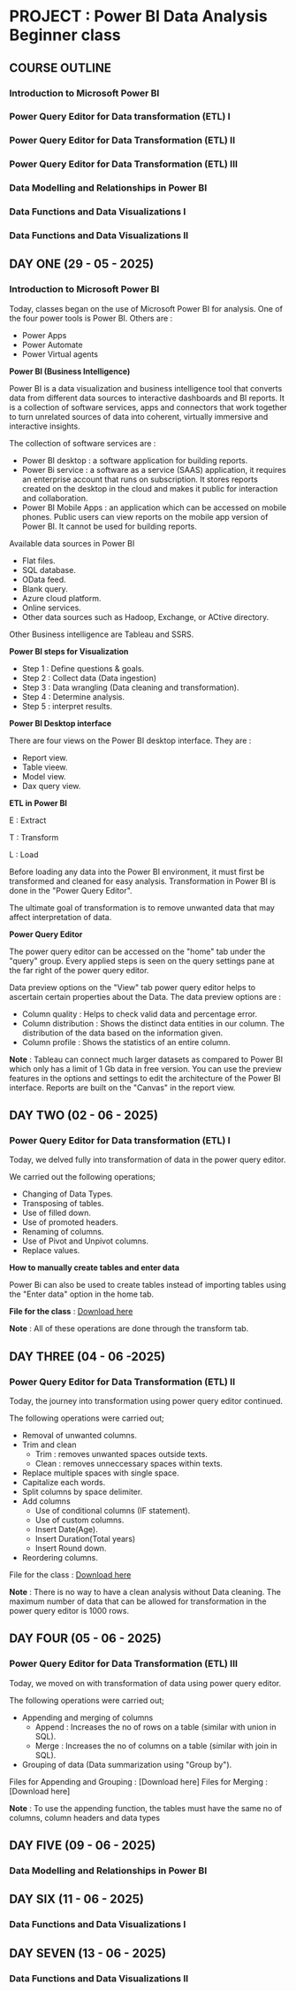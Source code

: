 # PROJECT : Power BI Data Analysis Beginner class

## COURSE OUTLINE

### Introduction to Microsoft Power BI
### Power Query Editor for Data transformation (ETL) I
### Power Query Editor for Data Transformation (ETL) II
### Power Query Editor for Data Transformation (ETL) III
### Data Modelling and Relationships in Power BI
### Data Functions and Data Visualizations I
### Data Functions and Data Visualizations II

## DAY ONE (29 - 05 - 2025)

### Introduction to Microsoft Power BI 

Today, classes began on the use of Microsoft Power BI for analysis. One of the four power tools is Power BI. Others are : 

- Power Apps
- Power Automate
- Power Virtual agents

**Power BI (Business Intelligence)**

Power BI is a data visualization and business intelligence tool that converts data from different data sources to interactive dashboards and BI reports. It is a collection of software services, apps and connectors that work together to turn unrelated sources of data into coherent, virtually immersive and interactive insights. 

The collection of software services are :

- Power BI desktop : a software application for building reports.
- Power Bi service : a software as a service (SAAS) application, it requires an enterprise account that runs on subscription. It stores reports created on the desktop in the cloud and makes it public for interaction and collaboration.
- Power BI Mobile Apps : an application which can be accessed on mobile phones. Public users can view reports on the mobile app version of Power BI. It cannot be used for building reports.

Available data sources in Power BI

- Flat files.
- SQL database.
- OData feed.
- Blank query.
- Azure cloud platform.
- Online services.
- Other data sources such as Hadoop, Exchange, or ACtive directory.

Other Business intelligence are Tableau and SSRS.

**Power BI steps for Visualization**

- Step 1 : Define questions & goals.
- Step 2 : Collect data (Data ingestion)
- Step 3 : Data wrangling (Data cleaning and transformation).
- Step 4 : Determine analysis.
- Step 5 : interpret results.

**Power BI Desktop interface**

There are four views on the Power BI desktop interface. They are :

- Report view.
- Table vieew.
- Model view.
- Dax query view.

**ETL in Power BI**

E : Extract 

T : Transform

L : Load

Before loading any data into the Power BI environment, it must first be transformed and cleaned for easy analysis. Transformation in Power BI is done in the "Power Query Editor".

The ultimate goal of transformation is to remove unwanted data that may affect interpretation of data.

**Power Query Editor**

The power query editor can be accessed on the "home" tab under the "query" group. Every applied steps is seen on the query settings pane at the far right of the power query editor.

Data preview options on the "View" tab power query editor helps to ascertain certain properties about the Data. The data preview options are :

- Column quality : Helps to check valid data and percentage error.
- Column distribution : Shows the distinct data entities in our column. The distribution of the data based on the information given.
- Column profile : Shows the statistics of an entire column. 

**Note** : Tableau can connect much larger datasets as compared to Power BI which only has a limit of 1 Gb data in free version. You can use the preview features in the options and settings to edit the architecture of the Power BI interface. Reports are built on the "Canvas" in the report view.

## DAY TWO (02 - 06 - 2025)

### Power Query Editor for Data transformation (ETL) I

Today, we delved fully into transformation of data in the power query editor. 

We carried out the following operations;  

- Changing of Data Types.
- Transposing of tables.
- Use of filled down.
- Use of promoted headers.
- Renaming of columns.
- Use of Pivot and Unpivot columns.
- Replace values.

**How to manually create tables and enter data**

Power Bi can also be used to create tables instead of importing tables using the "Enter data" option in the home tab.

**File for the class** : [Download here](https://github.com/user-attachments/files/20961989/Columnar.Data.xlsx)

**Note** : All of these operations are done through the transform tab. 

## DAY THREE (04 - 06 -2025)

### Power Query Editor for Data Transformation (ETL) II

Today, the journey into transformation using power query editor continued. 

The following operations were carried out;

- Removal of unwanted columns.
- Trim and clean
  - Trim : removes unwanted spaces outside texts.
  - Clean : removes unneccessary spaces within texts.
- Replace multiple spaces with single space.
- Capitalize each words.
- Split columns by space delimiter.
- Add columns
    - Use of conditional columns (IF statement).
    - Use of custom columns.
    - Insert Date(Age).
    - Insert Duration(Total years)
    - Insert Round down.
- Reordering columns.

File for the class : [Download here](https://github.com/user-attachments/files/20962326/Trim.and.Clean.csv)

**Note** : There is no way to have a clean analysis without Data cleaning. The maximum number of data that can be allowed for transformation in the power query editor is 1000 rows.

## DAY FOUR (05 - 06 - 2025)

### Power Query Editor for Data Transformation (ETL) III

Today, we moved on with transformation of data using power query editor.

The following operations were carried out;

- Appending and merging of columns
    - Append : Increases the no of rows on a table (similar with union in SQL).
    - Merge : Increases the no of columns on a table (similar with join in SQL).
 - Grouping of data (Data summarization using "Group by").

Files for Appending and Grouping : [Download here]
Files for Merging : [Download here]

**Note** : To use the appending function, the tables must have the same no of columns, column headers and data types 

## DAY FIVE (09 - 06 - 2025)

### Data Modelling and Relationships in Power BI

## DAY SIX (11 - 06 - 2025)

### Data Functions and Data Visualizations I

## DAY SEVEN (13 - 06 - 2025)

### Data Functions and Data Visualizations II


